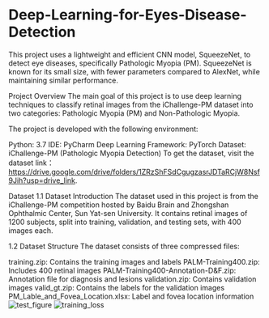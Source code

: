 # Deep-Learning-for-Eyes-Disease-Detection
This project uses a lightweight and efficient CNN model, SqueezeNet, to detect eye diseases, specifically Pathologic Myopia (PM). SqueezeNet is known for its small size, with fewer parameters compared to AlexNet, while maintaining similar performance.

Project Overview
The main goal of this project is to use deep learning techniques to classify retinal images from the iChallenge-PM dataset into two categories: Pathologic Myopia (PM) and Non-Pathologic Myopia.

The project is developed with the following environment:

Python: 3.7
IDE: PyCharm
Deep Learning Framework: PyTorch
Dataset: iChallenge-PM (Pathologic Myopia Detection)
To get the dataset, visit the dataset link：https://drive.google.com/drive/folders/1ZRzShFSdCgugzasrJDTaRCjW8Nsf9Jih?usp=drive_link.

Dataset
1.1 Dataset Introduction
The dataset used in this project is from the iChallenge-PM competition hosted by Baidu Brain and Zhongshan Ophthalmic Center, Sun Yat-sen University. It contains retinal images of 1200 subjects, split into training, validation, and testing sets, with 400 images each.

1.2 Dataset Structure
The dataset consists of three compressed files:

training.zip: Contains the training images and labels
PALM-Training400.zip: Includes 400 retinal images
PALM-Training400-Annotation-D&F.zip: Annotation file for diagnosis and lesions
validation.zip: Contains validation images
valid_gt.zip: Contains the labels for the validation images
PM_Lable_and_Fovea_Location.xlsx: Label and fovea location information
![test_figure](https://github.com/user-attachments/assets/5a4b94f6-fd3e-410c-a8a2-7dbfe81d661e)
![training_loss](https://github.com/user-attachments/assets/4b7844b2-5d8f-4d10-a06c-0f772ef8987f)
